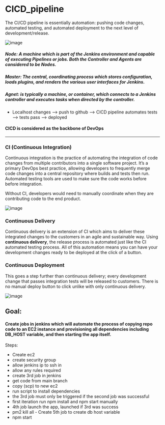 # CICD_pipeline

The CI/CD pipeline is essentially automation: pushing code changes, automated testing, and automated deployment to the next level of development/release.

![image](https://user-images.githubusercontent.com/110176257/187883095-68ed4c52-f177-48cf-be78-6b31400f2eca.png)
##### Node: A machine which is part of the Jenkins environment and capable of executing Pipelines or jobs. Both the Controller and Agents are considered to be Nodes.
##### Master: The central, coordinating process which stores configuration, loads plugins, and renders the various user interfaces for Jenkins.
##### Agnet: is typically a machine, or container, which connects to a Jenkins controller and executes tasks when directed by the controller.

- Localhost changes --> push to github --> CICD pipeline automates tests --> tests pass --> deployed

#### CICD is considered as the backbone of DevOps
---
### CI (Continuous Integration)
Continuous integration is the practice of automating the integration of code changes from multiple contributors into a single software project. It’s a primary DevOps best practice, allowing developers to frequently merge code changes into a central repository where builds and tests then run. Automated testing tools are used to make sure the code works before before integration.

Without CI, developers would need to manually coordinate when they are contributing code to the end product.


![image](https://user-images.githubusercontent.com/110176257/187884688-55665649-7c50-4582-bf46-b04d36f08735.png)


### Continuous Delivery
Continuous delivery is an extension of CI which aims to deliver these integrated changes to the customers in an agile and sustainable way. Using **continuous delivery**, the release process is automated just like the CI automated testing process. All of this automation means you can have your development changes ready to be deployed at the click of a button.

### Continuous Deployment
This goes a step further than continuous delivery; every development change that passes integration tests will be released to customers. There is no manual deploy button to click unlike with only continuous delivery.

![image](https://user-images.githubusercontent.com/110176257/187890739-3887589c-7bd4-44e1-ac6c-3d3ba2d2cab7.png)



## Goal:

#### Create jobs in jenkins which will automate the process of copying repo code to an EC2 instance and provisioning all dependencies including DB_HOST variable, and then starting the app itself.



Steps:

- Create ec2
- create security group
- allow jenkins ip to ssh in 
- allow any rules required 
- create 3rd job in jenkins 
- get code from main branch 
- copy (scp) to new ec2
- run script to install dependencies 
- the 3rd job must only be triggered if the second job was successful
- first iteration run npm install and npm start manually 
- 4th job launch the app, launched if 3rd was success
- pm2 kill all - Create 5th job to create db host variable
- npm start


